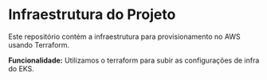 # Infraestrutura do Projeto
Este repositório contém a infraestrutura para provisionamento no AWS usando Terraform.

**Funcionalidade:** Utilizamos o terraform para subir as configurações de infra do EKS.
